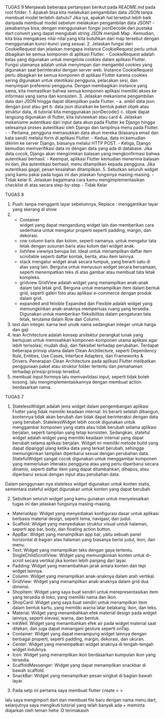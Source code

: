 TUGAS 9
Menjawab beberapa pertanyaan berikut pada README.md pada root folder:
    1. Apakah bisa kita melakukan pengambilan data JSON tanpa membuat model terlebih dahulu? Jika iya, apakah hal tersebut lebih baik daripada membuat model sebelum melakukan pengambilan data JSON?
        - jawabannya bisa, dengan menggunakan fungsi jsonDecode dari pustaka dart:convert yang dapat mengubah string JSON menjadi Map . Kemudian, kita bisa mengakses nilai-nilai yang kita butuhkan dari map tersebut dengan menggunakan kunci-kunci yang sesuai. 
    2. Jelaskan fungsi dari CookieRequest dan jelaskan mengapa instance CookieRequest perlu untuk dibagikan ke semua komponen di aplikasi Flutter.
        - CookieRequest adalah kelas yang digunakan untuk mengelola cookies dalam aplikasi Flutter. Fungsi utamanya adalah untuk menyimpan dan mengambil cookies yang digunakan saat berinteraksi dengan server web. Instance CookieRequest perlu dibagikan ke semua komponen di aplikasi Flutter karena cookies sering digunakan untuk otentikasi pengguna, pelacakan sesi, dan menyimpan preferensi pengguna. Dengan membagikan instance yang sama, kita memastikan bahwa semua komponen aplikasi memiliki akses ke informasi yang sama dan konsisten.
    3. Jelaskan mekanisme pengambilan data dari JSON hingga dapat ditampilkan pada Flutter.
        - a. ambil data json dengan post atau get 
          b. data json diuraikan ke bentuk paket objek atau struktur data, di tutorial kita menggunakan jsonDecode()
          c. objek dapat langsung digunakan di flutter, kita listviewkan atau card
    4. Jelaskan mekanisme autentikasi dari input data akun pada Flutter ke Django hingga selesainya proses autentikasi oleh Django dan tampilnya menu pada Flutter.
        - 
        - Pertama, pengguna memasukkan data akun mereka (biasanya email dan kata sandi) melalui form di aplikasi Flutter.
        - Kedua, data ini kemudian dikirim ke server Django, biasanya melalui HTTP POST.
        - Ketiga, Django kemudian memverifikasi data ini dengan data yang ada di database. Jika data cocok, Django akan mengirimkan balasan yang    mengkonfirmasi bahwa autentikasi berhasil.
        - Keempat, aplikasi Flutter kemudian menerima balasan ini dan, jika autentikasi berhasil, menu ditampilkan kepada pengguna. Jika autentikasi gagal, pesan kesalahan ditampilkan.
    5. Sebutkan seluruh widget yang kamu pakai pada tugas ini dan jelaskan fungsinya masing-masing.
        - Tidak kelar
    6. Jelaskan bagaimana cara kamu mengimplementasikan checklist di atas secara step-by-step
        - Tidak Kelar




TUGAS 8
1. Push: tanpa mengganti layar sebelumnya, Replace : menggantikan layar yang skerang di show
2.  - Container  
        widget yang dapat mengandung widget lain dan memberikan cara sederhana untuk mengatur properti seperti padding, margin, dan dekorasi.
    - row column
        baris dan kolom, seperti namanya. untuk mengatur tata letak dengan susunan baris atau kolom dari widget anak.
    - listView 
        viewnya berupa list. Ideal untuk menampilkan daftar item scrollable seperti daftar kontak, berita, atau item lainnya.
    - stack
        mengatur widget anak secara tumpuk, yang berarti satu di atas yang lain. Berguna untuk menyusun widget secara bersamaan, seperti menempatkan teks di atas gambar atau membuat tata letak kompleks.
    - gridview
        GridView adalah widget yang menampilkan anak-anak dalam tata letak grid. Berguna untuk menampilkan item dalam bentuk grid, seperti galeri foto atau aplikasi e-commerce dengan produk dalam grid.
    - expanded and felxible 
        Expanded dan Flexible adalah widget yang memungkinkan anak-anaknya memperluas ruang yang tersedia. Digunakan untuk memberikan fleksibilitas dalam pengaturan tata letak, terutama dalam Row dan Column.
3. text dan integer. karna text unutk nama sedangkan integer untuk harga dan gaji
4. lean Architecture adalah konsep arsitektur perangkat lunak yang bertujuan untuk memisahkan komponen-komponen utama aplikasi agar lebih terisolasi, mudah diuji, dan fleksibel terhadap perubahan. Terdapat beberapa prinsip utama dalam Clean Architecture, seperti Dependency Rule, Entities, Use Cases, Interface Adapters, dan Frameworks & Drivers. Penerapan Clean Architecture pada aplikasi Flutter melibatkan penggunaan paket atau struktur folder tertentu dan pemahaman terhadap prinsip-prinsip tersebut.
5. membuat input formnya lalu memvavlidasi input, seperti tidak boleh kosong. lalu mengimplementasikannya dengan membuat action berdasarkan nama.
    




TUGAS 7

1. StatelessWidget adalah jenis widget dalam pengembangan aplikasi Flutter yang tidak memiliki keadaan internal. Ini berarti setelah dibangun, kontennya tidak akan berubah dan tidak dapat berinteraksi dengan data yang berubah. StatelessWidget lebih cocok digunakan untuk menggambar komponen yang statis atau tidak berubah selama aplikasi berjalan, seperti tampilan yang tetap konsisten. Sedangkan, stateful widget adalah widget yang memiliki keadaan internal yang dapat berubah selama aplikasi berjalan. Widget ini memiliki metode build yang dapat dipanggil ulang ketika data yang terkait berubah, sehingga memungkinkan tampilan diperbarui sesuai dengan perubahan data. StatefulWidget sangat cocok digunakan untuk menggambar komponen yang memerlukan interaksi pengguna atau yang perlu diperbarui secara dinamis, seperti daftar item yang dapat ditambahkan, dihapus, atau diperbarui sesuai dengan input atau perubahan data.

Dalam penggunaan nya stateless widget digunakan untuk konten statis, sementara stateful widget digunakan untuk konten yang dapat berubah. 

2. Sebutkan seluruh widget yang kamu gunakan untuk menyelesaikan tugas ini dan jelaskan fungsinya masing-masing.
- MaterialApp: Widget yang menyediakan konfigurasi dasar untuk aplikasi berbasis material design, seperti tema, navigasi, dan judul.
- Scaffold: Widget yang menyediakan struktur visual untuk halaman, seperti app bar, body, dan floating action button.
- AppBar: Widget yang menampilkan app bar, yaitu sebuah panel horizontal di bagian atas halaman yang biasanya berisi judul, ikon, dan menu.
- Text: Widget yang menampilkan teks dengan gaya tertentu.
SingleChildScrollView: Widget yang memungkinkan konten untuk di-scroll secara vertikal jika konten lebih panjang dari layar.
- Padding: Widget yang menambahkan jarak antara konten dan tepi widget lainnya.
- Column: Widget yang menampilkan anak-anaknya dalam arah vertikal.
- GridView: Widget yang menampilkan anak-anaknya dalam grid dua dimensi.
- ShopItem: Widget yang saya buat sendiri untuk merepresentasikan item yang tersedia di toko, yang memiliki nama dan ikon.
- ShopCard: Widget yang saya buat sendiri untuk menampilkan item dalam bentuk kartu, yang memiliki warna latar belakang, ikon, dan teks.
- Material: Widget yang menambahkan efek material design pada widget lainnya, seperti elevasi, warna, dan bentuk.
- InkWell: Widget yang menambahkan efek air pada widget material saat ditekan, dan juga dapat menangani gesture seperti onTap.
- Container: Widget yang dapat menampung widget lainnya dengan berbagai properti, seperti padding, margin, dekorasi, dan ukuran.
- Center: Widget yang menempatkan widget anaknya di tengah-tengah widget induknya.
- Icon: Widget yang menampilkan ikon berdasarkan kumpulan ikon yang tersedia.
- ScaffoldMessenger: Widget yang dapat menampilkan snackbar di bawah scaffold.
- SnackBar: Widget yang menampilkan pesan singkat di bagian bawah layar.

3. Pada setp ini pertama saya membuat 
 flutter create < >

 lalu saya mengimport dart dan membuat file baru dengan nama menu.dart, selanjutnya saya
 mengikuti tutorial yang telah banyak ada + meminta diajarkan oleh teman hehe :D terimakasih 